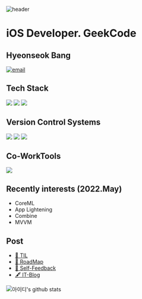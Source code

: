![header](https://capsule-render.vercel.app/api?type=waving&color=FD866E&height=300&section=header&text=Welcome&fontSize=90&fontColor=FFFFFF)

# iOS Developer. GeekCode
## Hyeonseok Bang
[![email](https://img.shields.io/badge/Gmail-EA4335?style=for-the-badge&logo=Gmail&logoColor=white)](mailto:bang.hyeonseok.dev@gmail.com)


## Tech Stack
![](https://img.shields.io/badge/Swift-F05138?style=for-the-badge&logo=Swift&logoColor=white) ![](https://img.shields.io/badge/Objc-F05138?style=for-the-badge&logo=Swift&logoColor=white) ![](https://img.shields.io/badge/Python-3766AB?style=for-the-badge&logo=Python&logoColor=white)

## Version Control Systems
![](https://img.shields.io/badge/GitHub-181717?style=for-the-badge&logo=Github&logoColor=white) ![](https://img.shields.io/badge/GitLab-FC6D26?style=for-the-badge&logo=Gitlab&logoColor=white) ![](https://img.shields.io/badge/SourceTree-0052CC?style=for-the-badge&logo=Sourcetree&logoColor=whit)

## Co-WorkTools
![](https://img.shields.io/badge/RedMine-B32024?style=for-the-badge&logo=Redmine&logoColor=white)

## Recently interests (2022.May)
- CoreML
- App Lightening
- Combine
- MVVM

## Post
- [🍊 TIL](https://github.com/isGeekCode/TIL/commits/main)
- [🧭 RoadMap](https://h1guitar.tistory.com/category/%EA%B0%9C%EB%B0%9C%EC%9E%90%20Review/%F0%9F%A7%AD%20%EC%9D%B8%EC%83%9D%EB%AA%A9%ED%91%9C%20%ED%94%BC%EB%93%9C%EB%B0%B1)
- [🔎 Self-Feedback](https://h1guitar.tistory.com/category/%EA%B0%9C%EB%B0%9C%EC%9E%90%20Review/%F0%9F%97%93%20%EC%97%B0_%EC%9B%94%EA%B0%84%ED%94%BC%EB%93%9C%EB%B0%B1)
- [🖋 IT-Blog](https://h1guitar.tistory.com/category/%EB%AA%A8%EB%B0%94%EC%9D%BC%EC%95%B1)



![아이디's github stats](https://github-readme-stats.vercel.app/api?username=isgeekcode&show_icons=true)



